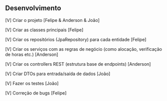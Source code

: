 ## Desenvolvimento

[V] Criar o projeto [Felipe & Anderson & João]

[V] Criar as classes principais [Felipe]

[V] Criar os repositórios (JpaRepository) para cada entidade [Felipe]

[V] Criar os serviços com as regras de negócio (como alocação, verificação de horas etc.) [Anderson]

[V] Criar os controllers REST (estrutura base de endpoints) [Anderson]

[V] Criar DTOs para entrada/saída de dados [João]

[V] Fazer os testes [João]

[V] Correção de bugs [Felipe]